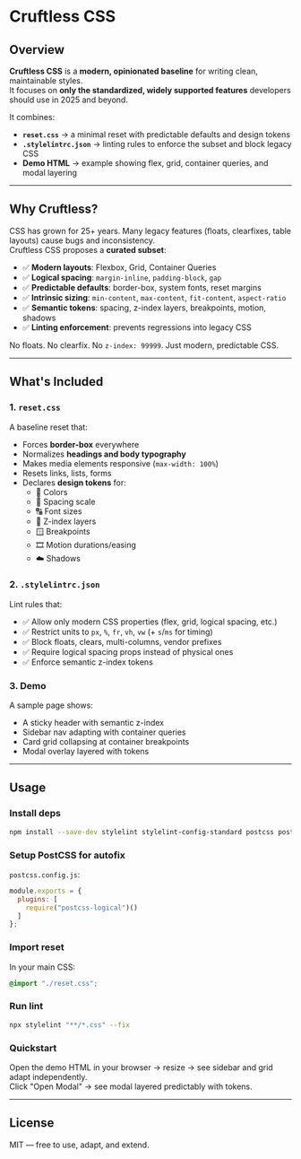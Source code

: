 # Cruftless CSS

## Overview

**Cruftless CSS** is a **modern, opinionated baseline** for writing clean, maintainable styles.  
It focuses on **only the standardized, widely supported features** developers should use in 2025 and beyond.  

It combines:

- **`reset.css`** → a minimal reset with predictable defaults and design tokens  
- **`.stylelintrc.json`** → linting rules to enforce the subset and block legacy CSS  
- **Demo HTML** → example showing flex, grid, container queries, and modal layering  

---

## Why Cruftless?

CSS has grown for 25+ years. Many legacy features (floats, clearfixes, table layouts) cause bugs and inconsistency.  
Cruftless CSS proposes a **curated subset**:

- ✅ **Modern layouts**: Flexbox, Grid, Container Queries  
- ✅ **Logical spacing**: `margin-inline`, `padding-block`, `gap`  
- ✅ **Predictable defaults**: border-box, system fonts, reset margins  
- ✅ **Intrinsic sizing**: `min-content`, `max-content`, `fit-content`, `aspect-ratio`  
- ✅ **Semantic tokens**: spacing, z-index layers, breakpoints, motion, shadows  
- ✅ **Linting enforcement**: prevents regressions into legacy CSS  

No floats. No clearfix. No `z-index: 99999`. Just modern, predictable CSS.

---

## What's Included

### 1. `reset.css`

A baseline reset that:

- Forces **border-box** everywhere  
- Normalizes **headings and body typography**  
- Makes media elements responsive (`max-width: 100%`)  
- Resets links, lists, forms  
- Declares **design tokens** for:  
  - 🎨 Colors  
  - 📐 Spacing scale  
  - 🔠 Font sizes  
  - 🧱 Z-index layers  
  - 🪟 Breakpoints  
  - 🎞 Motion durations/easing  
  - ☁️ Shadows  

### 2. `.stylelintrc.json`

Lint rules that:

- ✅ Allow only modern CSS properties (flex, grid, logical spacing, etc.)  
- ✅ Restrict units to `px`, `%`, `fr`, `vh`, `vw` (+ `s`/`ms` for timing)  
- ✅ Block floats, clears, multi-columns, vendor prefixes  
- ✅ Require logical spacing props instead of physical ones  
- ✅ Enforce semantic z-index tokens  

### 3. Demo

A sample page shows:

- A sticky header with semantic z-index  
- Sidebar nav adapting with container queries  
- Card grid collapsing at container breakpoints  
- Modal overlay layered with tokens  

---

## Usage

### Install deps

```bash
npm install --save-dev stylelint stylelint-config-standard postcss postcss-logical
```

### Setup PostCSS for autofix

`postcss.config.js`:

```js
module.exports = {
  plugins: [
    require("postcss-logical")()
  ]
};
```

### Import reset

In your main CSS:

```css
@import "./reset.css";
```

### Run lint

```bash
npx stylelint "**/*.css" --fix
```

### Quickstart

Open the demo HTML in your browser → resize → see sidebar and grid adapt independently.  
Click "Open Modal" → see modal layered predictably with tokens.

---

## License

MIT — free to use, adapt, and extend.